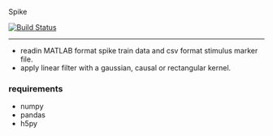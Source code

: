 Spike

[![Build Status](https://travis-ci.org/ZaneMuir/NeuroAnalysis.svg?branch=master)](https://travis-ci.org/ZaneMuir/NeuroAnalysis)

---

- readin MATLAB format spike train data and csv format stimulus marker file.
- apply linear filter with a gaussian, causal or rectangular kernel.

### requirements
- numpy
- pandas
- h5py
